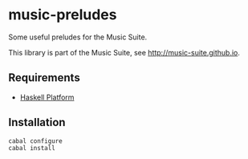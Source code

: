 
# music-preludes

Some useful preludes for the Music Suite.

This library is part of the Music Suite, see <http://music-suite.github.io>.

## Requirements

* [Haskell Platform](http://www.haskell.org/platform)

## Installation

    cabal configure
    cabal install
